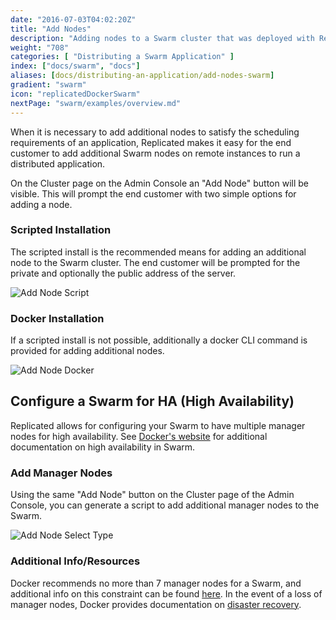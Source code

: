 ```yaml
---
date: "2016-07-03T04:02:20Z"
title: "Add Nodes"
description: "Adding nodes to a Swarm cluster that was deployed with Replicated"
weight: "708"
categories: [ "Distributing a Swarm Application" ]
index: ["docs/swarm", "docs"]
aliases: [docs/distributing-an-application/add-nodes-swarm]
gradient: "swarm"
icon: "replicatedDockerSwarm"
nextPage: "swarm/examples/overview.md"
---
```


When it is necessary to add additional nodes to satisfy the scheduling requirements of an application, Replicated makes it easy for the end customer to add additional Swarm nodes on remote instances to run a distributed application.

On the Cluster page on the Admin Console an "Add Node" button will be visible. This will prompt the end customer with two simple options for adding a node.

### Scripted Installation
The scripted install is the recommended means for adding an additional node to the Swarm cluster. The end customer will be prompted for the private and optionally the public address of the server.

![Add Node Script](/images/post-screens/add-node-swarm-script.png)

### Docker Installation
If a scripted install is not possible, additionally a docker CLI command is provided for adding additional nodes.

![Add Node Docker](/images/post-screens/add-node-swarm-docker.png)

## Configure a Swarm for HA (High Availability)
Replicated allows for configuring your Swarm to have multiple manager nodes for high availability. See [Docker's website](https://docs.docker.com/engine/swarm/admin_guide/) for additional documentation on high availability in Swarm.


### Add Manager Nodes
Using the same "Add Node" button on the Cluster page of the Admin Console, you can generate a script to add additional manager nodes to the Swarm.

![Add Node Select Type](/images/post-screens/add-node-swarm-select-type.png)

### Additional Info/Resources
Docker recommends no more than 7 manager nodes for a Swarm, and additional info on this constraint can be found [here](https://docs.docker.com/engine/swarm/how-swarm-mode-works/nodes/#manager-nodes). In the event of a loss of manager nodes, Docker provides documentation on [disaster recovery](https://docs.docker.com/engine/swarm/admin_guide/#recover-from-disaster).

